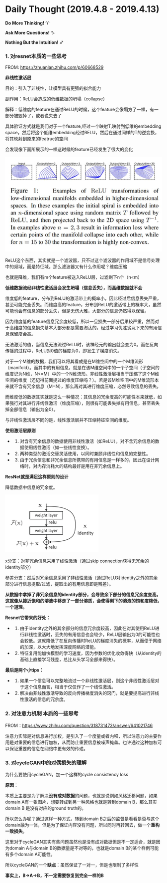 # Daily Thought (2019.4.8 - 2019.4.13)
**Do More Thinking!** ♈ 

**Ask More Questions!** ♑

**Nothing But the Intuition!** ♐

### 1. 对resnet本质的一些思考
FROM: https://zhuanlan.zhihu.com/p/60668529

**非线性激活层**

目的：引入了非线性，让模型具有更强的拟合能力

副作用：ReLU会造成的低维数据的坍塌（collapse）

解释：低维度的feature在通过ReLU的时候，这个feature会像塌方了一样，有一部分被毁掉了，或者说失去了

具体验证方式就是我们对于一个feature,经过一个映射T,映射到低维的embedding space，然后将这个低维embedding经过RELU，然后在通过同样的T的逆变换，将其映射到原来的featrue的空间

会发现像下面所展示的一样这时候的feature已经发生了很大的变化

![](__pics/resnet_known_1.jpg)

ReLU这个东西，其实就是一个滤波器，只不过这个滤波器的作用域不是信号处理中的频域，而是特征域。那么滤波器又有什么作用呢？维度压缩

也就是降维，我们有m个feature被送入ReLU层，过滤剩下n个（n<m）

**低维数据流经非线性激活层会发生坍塌（信息丢失），而高维数据就不会**

维度低的feature，分布到ReLU的激活带上的概率小，因此经过后信息丢失严重，甚至可能完全丢失。而维度高的feature，分布到ReLU的激活带上的概率大，虽然可能也会有信息的部分丢失，但是无伤大雅，大部分的信息仍然得以保留。

因为维度低的feature信息冗余度较低，所以一旦损失一部分后果较严重，然而对于高维度的信息损失基本大部分都是需要淘汰的，经过学习优胜劣汰下来的有用信息保留度会高。

无法激活的值，当信息无法流过ReLU时，该神经元的输出就会变为0。而在反向传播的过程中，ReLU对0值的梯度为0，即发生了梯度消失。

对于一个M维的数据，我们可以将其看成是在M维空间中的一个M维流形（manifold）。而其中的有用信息，就是在该M维空间中的一个子空间（子空间的维度记为N维，N<=M）中的一个N维流形。非线性激活层相当于压缩了这个M维空间的维度（还记得前面提过的维度压缩吗？）。若是该M维空间中的M维流形本来就不含有冗余信息（M=N），那么再对其进行维度压缩，必然导致信息的丢失。

而维度低的数据其实就是这么一种情况：其信息的冗余度高的可能性本来就低，如果强行对其进行非线性激活（维度压缩），则很有可能丢失掉有用信息，甚至丢失掉全部信息（输出为全0）。

与非线性激活层不同的是，线性激活层并不压缩特征空间的维度。

**使用激活层原则**
- 1. 对含有冗余信息的数据使用非线性激活（如ReLU），对不含冗余信息的数据使用线性激活（如一些线性变换）。
- 2. 两种类型的激活交替灵活使用，以同时兼顾非线性和信息的完整性。
- 3. 由于冗余信息和非冗余信息所携带的有用信息是一样多的，因此在设计网络时，对内存消耗大的结构最好是用在非冗余信息上。

**ResNet就是满足这样原则的设计**

降低数据中信息的冗余度。

![](__pics/resnet_known_2.png)

x分支：对非冗余信息采用了线性激活（通过skip connection获得无冗余的identity部分）

参差分支：然后对冗余信息采用了非线性激活（通过ReLU对identity之外的其余部分进行信息提取/过滤，提取出的有用信息即是残差）。

**从数据中拿掉了非冗余信息的identity部分，会导致余下部分的信息冗余度变高。这就像从接近饱和的溶液中移走了一部分溶质，会使得剩下的溶液的饱和度降低，一个道理。**

**Resnet它带来的好处：**

- 1. 由于identity之外的其余部分的信息冗余度较高，因此在对其使用ReLU进行非线性激活时，丢失的有用信息也会较少，ReLU层输出为0的可能性也会较低。这就降低了在反向传播时ReLU的梯度消失的概率，从而便于网络的加深，以大大地发挥深度网络的潜能。
- 2. 特征复用能加快模型的学习速度，因为参数的优化收敛得快（从identity的基础上直接学习残差，总比从头学习全部来得快）。

**最后是两个小tips：**
- 1. 如果一个信息可以完整地流过一个非线性激活层，则这个非线性激活层对于这个信息而言，相当于仅仅作了一个线性激活。
- 2. 解决由非线性激活导致的反向传播梯度消失的窍门，就是要提高进行非线性激活的信息的冗余度。

### 2. 对注意力机制 本质的一些思考
FROM：https://www.zhihu.com/question/318731473/answer/641021746

注意力实际是对信息进行加权，是引入了一个度量或者内积，所以注意力的主要作用是对重要的信息进行加权，从而防止重要信息被噪声掩盖。也许通过这种加权可以保证重要的信息在网络中更有效的传递。

### 3. 对cycleGAN中的对偶损失的理解
为什么要使用cycleGAN，加一个这样的cycle consistency loss

**原因**：

本质上主要是为了解决**没有成对数据**的问题，也就是说例如风格迁移问题，如果domain A有一张图片，想要转成到另一种风格也就是转到domain B，那么其实domain B 是没有对应的ground truth的。

所以怎么办呢？通过这样一种方式，转到domain B之后的监督是看看是否与这个domain融为一体，但是为了保证内容没有问题，所以同时再转回去，做一个**重构一致损失**。

这里对于cycleGAN其实有些问题虽然也是没有成对数据但是不一定适合，就是因为domain A与domain B的数据量是不对等的，也就是domain B的某个样例可能有多个domain A可能性。

所以cycleGAN的一个**缺点**：虽然保证了一对一，但是也限制了多样性

**事实上，B->A->B，不一定需要恢复到完全一样的B**
